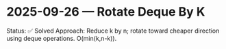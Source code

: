 # 2025-09-26 — Rotate Deque By K

Status: ✅ Solved
Approach: Reduce k by n; rotate toward cheaper direction using deque operations. O(min(k,n-k)).
